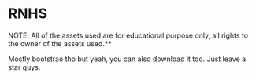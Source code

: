 # RNHS

NOTE: All of the assets used are for educational purpose only, all rights to the owner of the assets used.**

Mostly bootstrao tho but yeah, you can also download it too. Just leave a star guys.
